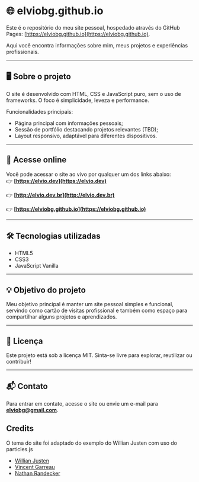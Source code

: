 # 🌐 elviobg.github.io

Este é o repositório do meu site pessoal, hospedado através do GitHub Pages: [https://elviobg.github.io](https://elviobg.github.io).

Aqui você encontra informações sobre mim, meus projetos e experiências profissionais.

---

## 🖥️ Sobre o projeto

O site é desenvolvido com HTML, CSS e JavaScript puro, sem o uso de frameworks. O foco é simplicidade, leveza e performance.

Funcionalidades principais:
- Página principal com informações pessoais;
- Sessão de portfólio destacando projetos relevantes (TBD);
- Layout responsivo, adaptável para diferentes dispositivos.

---

## 🚀 Acesse online

Você pode acessar o site ao vivo por qualquer um dos links abaixo:  
👉 **[https://elvio.dev](https://elvio.dev)**

👉 **[http://elvio.dev.br](http://elvio.dev.br)**

👉 **[https://elviobg.github.io](https://elviobg.github.io)**

---

## 🛠️ Tecnologias utilizadas

- HTML5
- CSS3
- JavaScript Vanilla

---

## 💡 Objetivo do projeto

Meu objetivo principal é manter um site pessoal simples e funcional, servindo como cartão de visitas profissional e também como espaço para compartilhar alguns projetos e aprendizados.

---

## 📄 Licença

Este projeto está sob a licença MIT. Sinta-se livre para explorar, reutilizar ou contribuir!

---

## 📬 Contato

Para entrar em contato, acesse o site ou envie um e-mail para **elviobg@gmail.com**.

## Credits

O tema do site foi adaptado do exemplo do Willian Justen com uso do particles.js
- [Willian Justen](https://github.com/willianjusten/will-jekyll-template)
- [Vincent Garreau](https://github.com/VincentGarreau/particles.js/)
- [Nathan Randecker](https://github.com/nrandecker/particle)
